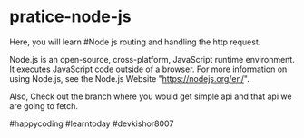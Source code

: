 # pratice-node-js
Here, you will learn #Node js routing and handling the http request.

Node.js is an open-source, cross-platform, JavaScript runtime environment. It executes JavaScript code outside of a browser.
For more information on using Node.js, see the Node.js Website "https://nodejs.org/en/".


Also, Check out the branch where you would get simple api and that api we are going to fetch.

#happycoding #learntoday #devkishor8007
